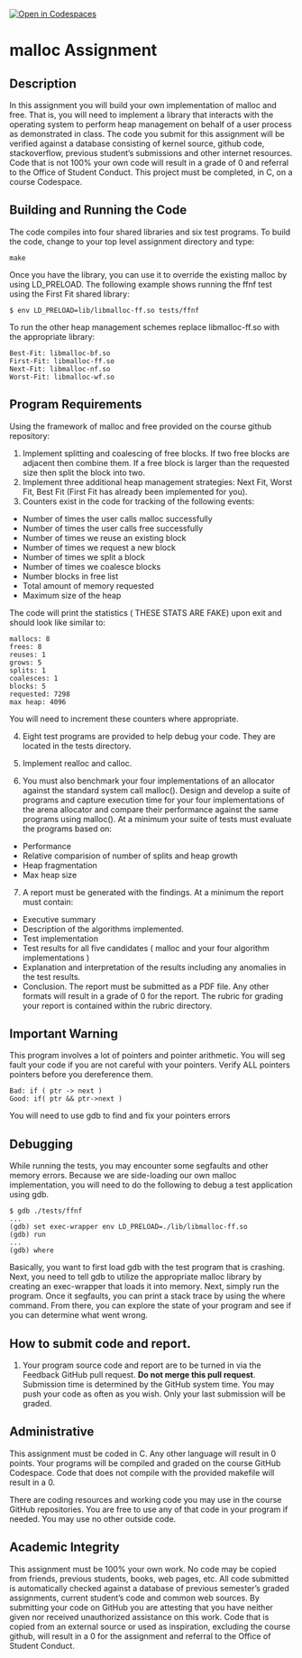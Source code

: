 [![Open in Codespaces](https://classroom.github.com/assets/launch-codespace-f4981d0f882b2a3f0472912d15f9806d57e124e0fc890972558857b51b24a6f9.svg)](https://classroom.github.com/open-in-codespaces?assignment_repo_id=10686289)

# malloc Assignment

## Description

In this assignment you will build your own implementation of malloc and free. That is, you will need to implement a library that interacts with the operating system to perform heap management on behalf of a user process as demonstrated in class. The code you submit for this assignment will be verified against a database consisting of kernel source, github code, stackoverflow, previous student’s submissions and other internet resources. Code that is not 100% your own code will result in a grade of 0 and referral to the Office of Student Conduct. This project must be completed, in C, on a course Codespace.

## Building and Running the Code

The code compiles into four shared libraries and six test programs. To build the code, change to your top level assignment directory and type:
```
make
```
Once you have the library, you can use it to override the existing malloc by using
LD_PRELOAD. The following example shows running the ffnf test using the First Fit shared library:
```
$ env LD_PRELOAD=lib/libmalloc-ff.so tests/ffnf
```

To run the other heap management schemes replace libmalloc-ff.so with the appropriate library:
```
Best-Fit: libmalloc-bf.so
First-Fit: libmalloc-ff.so
Next-Fit: libmalloc-nf.so
Worst-Fit: libmalloc-wf.so
```
## Program Requirements

Using the framework of malloc and free provided on the course github repository:
1. Implement splitting and coalescing of free blocks. If two free blocks are adjacent then
combine them. If a free block is larger than the requested size then split the block into two.
2. Implement three additional heap management strategies: Next Fit, Worst Fit, Best Fit (First
Fit has already been implemented for you).
3. Counters exist in the code for tracking of the following events:

* Number of times the user calls malloc successfully
* Number of times the user calls free successfully
* Number of times we reuse an existing block
* Number of times we request a new block
* Number of times we split a block
* Number of times we coalesce blocks
* Number blocks in free list
* Total amount of memory requested
* Maximum size of the heap

The code will print the statistics ( THESE STATS ARE FAKE) upon exit and should look like similar to:
```
mallocs: 8
frees: 8
reuses: 1
grows: 5
splits: 1
coalesces: 1
blocks: 5
requested: 7298
max heap: 4096
```

You will need to increment these counters where appropriate.

4. Eight test programs are provided to help debug your code. They are located in the tests
directory.
5. Implement realloc and calloc.

6. You must also benchmark your four implementations of an allocator against the standard system call malloc(). Design and develop a suite of programs and capture execution time for your four implementations of the arena allocator and compare their performance against the same programs using malloc(). At a minimum your suite of tests must evaluate the programs based on:
* Performance
* Relative comparision of number of splits and heap growth
* Heap fragmentation
* Max heap size
7. A report must be generated with the findings.  At a minimum the report must contain:
* Executive summary
* Description of the algorithms implemented.
* Test implementation
* Test results for all five candidates ( malloc and your four algorithm implementations )
* Explanation and interpretation of the results including any anomalies in the test results.
* Conclusion.
The report must be submitted as a PDF file.  Any other formats will result in a grade of 0 for the report.
The rubric for grading your report is contained within the rubric directory.

## Important Warning
This program involves a lot of pointers and pointer arithmetic. You will seg fault your code if you are not careful with your pointers. Verify ALL pointers pointers before you
dereference them.
```
Bad: if ( ptr -> next )
Good: if( ptr && ptr->next )
```
You will need to use gdb to find and fix your pointers errors

## Debugging
While running the tests, you may encounter some segfaults and other memory errors. Because we are side-loading our own malloc implementation, you will need to do the following to debug a test application using gdb.
```
$ gdb ./tests/ffnf
...
(gdb) set exec-wrapper env LD_PRELOAD=./lib/libmalloc-ff.so
(gdb) run
...
(gdb) where
```
Basically, you want to first load gdb with the test program that is crashing. Next, you need to tell gdb to utilize the appropriate malloc library by creating an exec-wrapper that loads it into memory. Next, simply run the program. Once it segfaults, you can print a stack trace by using the where command. From there, you can explore the state of your program and see if you can determine what went wrong.

## How to submit code and report.

1. Your program source code and report are to be turned in via the Feedback GitHub pull request. **Do not merge this pull request**.  Submission time is determined by the GitHub system time. You may push your code as often as you wish. Only your last submission will be graded.  

## Administrative

This assignment must be coded in C. Any other language will result in 0 points. Your programs will be compiled and graded on the course GitHub Codespace. Code that does not compile with the provided makefile will result in a 0.

There are coding resources and working code you may use in the course GitHub repositories.  You are free to use any of that code in your program if needed. You may use no other outside code.

## Academic Integrity
This assignment must be 100% your own work. No code may be copied from friends,  previous students, books, web pages, etc. All code submitted is automatically checked 
against a database of previous semester’s graded assignments, current student’s code and common web sources. By submitting your code on GitHub you are attesting that 
you have neither given nor received unauthorized assistance on this work. Code that is copied from an external source or used as inspiration, excluding the 
course github, will result in a 0 for the assignment and referral to the Office of Student Conduct.
